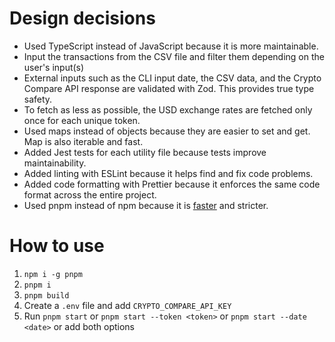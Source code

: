 # Design decisions

- Used TypeScript instead of JavaScript because it is more maintainable.
- Input the transactions from the CSV file and filter them depending on the user's input(s)
- External inputs such as the CLI input date, the CSV data, and the Crypto Compare API response are validated with Zod. This provides true type safety.
- To fetch as less as possible, the USD exchange rates are fetched only once for each unique token.
- Used maps instead of objects because they are easier to set and get. Map is also iterable and fast.
- Added Jest tests for each utility file because tests improve maintainability.
- Added linting with ESLint because it helps find and fix code problems.
- Added code formatting with Prettier because it enforces the same code format across the entire project.
- Used pnpm instead of npm because it is [faster](https://pnpm.io/benchmarks) and stricter.

# How to use

1. `npm i -g pnpm`
2. `pnpm i`
3. `pnpm build`
4. Create a `.env` file and add `CRYPTO_COMPARE_API_KEY`
5. Run `pnpm start` or `pnpm start --token <token>` or `pnpm start --date <date>` or add both options
